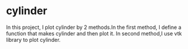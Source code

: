 # cylinder
In this project, I plot cylinder by 2 methods.In the first method, I define a function that makes cylinder and then plot it. In second method,I use vtk library to plot cylinder.
